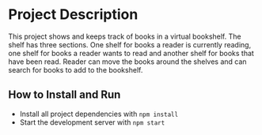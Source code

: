 # Project Description
This project shows and keeps track of books in a virtual bookshelf. The shelf has three sections. One shelf for books a reader is currently reading, one shelf for books a reader wants to read and another shelf for books that have been read. Reader can move the books around the shelves and can search for books to add to the bookshelf.


## How to Install and Run
* Install all project dependencies with `npm install`
* Start the development server with `npm start`
